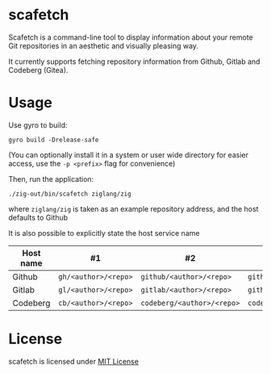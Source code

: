 # scafetch
Scafetch is a command-line tool to display information about your remote Git repositories in an aesthetic and visually pleasing way.

It currently supports fetching repository information from Github, Gitlab and Codeberg (Gitea).

# Usage
Use gyro to build:
```
gyro build -Drelease-safe
```
(You can optionally install it in a system or user wide directory for easier access, use the ``-p <prefix>`` flag for convenience)

Then, run the application:
```
./zig-out/bin/scafetch ziglang/zig
```
where ``ziglang/zig`` is taken as an example repository address, and the host defaults to Github

It is also possible to explicitly state the host service name

Host name | #1                     | #2                           | #3
----------|------------------------|------------------------------|---------------------------------
Github    | ``gh/<author>/<repo>`` | ``github/<author>/<repo>``   | ``github.com/<author>/<repo>``
Gitlab    | ``gl/<author>/<repo>`` | ``gitlab/<author>/<repo>``   | ``githlab.com/<author>/<repo>``
Codeberg  | ``cb/<author>/<repo>`` | ``codeberg/<author>/<repo>`` | ``codeberg.com/<author>/<repo>``

# License
scafetch is licensed under [MIT License](LICENSE)
